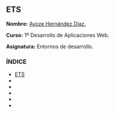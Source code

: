 ## ETS <a name=id0></a>

**Nombre:** [Ayoze Hernández Díaz.](https://github.com/ElPayo)

**Curso:** 1º Desarrollo de Aplicaciones Web.

**Asignatura:** Entornos de desarrollo.

### ÍNDICE

+ [ETS](#id0)
+ [](#id1)
+ [](#id2)
+ [](#id3)
+ [](#id4)
+ [](#id5)

###  <a name=id1></a>

###  <a name=id2></a>

###  <a name=id3></a>

###  <a name=id4></a>

###  <a name=id5></a>
